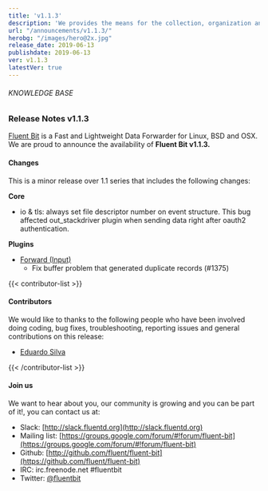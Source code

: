```yaml
---
title: 'v1.1.3'
description: 'We provides the means for the collection, organization and computerized retrieval of knowledgeand Lightweight Data Forwarder for Linux, BSD and OSX. We are proud to announce the availability of Fluent Bit v1.1.3.'
url: "/announcements/v1.1.3/"
herobg: "/images/hero@2x.jpg"
release_date: 2019-06-13
publishdate: 2019-06-13
ver: v1.1.3
latestVer: true
---
```



###### KNOWLEDGE BASE

### Release Notes v1.1.3

[Fluent Bit](https://fluentbit.io/) is a Fast and Lightweight Data Forwarder for Linux, BSD and OSX. We are proud to announce the availability of **Fluent Bit v1.1.3.**

#### Changes

This is a minor release over 1.1 series that includes the following changes:


**Core**

* io & tls: always set file descriptor number on event structure. This bug affected out_stackdriver plugin when sending data right after oauth2 authentication.


**Plugins**

* [Forward (Input)](https://docs.fluentbit.io/manual/input/forward/)
  * Fix buffer problem that generated duplicate records (#1375)



{{< contributor-list >}}

#### Contributors

We would like to thanks to the following people who have been involved doing coding, bug fixes, troubleshooting, reporting issues and general contributions on this release:

* [Eduardo Silva](https://github.com/edsiper)

{{< /contributor-list >}}

#### Join us

We want to hear about you, our community is growing and you can be part of it!, you can contact us at:

* Slack: [http://slack.fluentd.org](http://slack.fluentd.org)
* Mailing list: [https://groups.google.com/forum/#!forum/fluent-bit](https://groups.google.com/forum/#!forum/fluent-bit)
* Github: [http://github.com/fluent/fluent-bit](https://github.com/fluent/fluent-bit)
* IRC: irc.freenode.net #fluentbit
* Twitter: [@fluentbit](https://twitter.com/fluentbit)